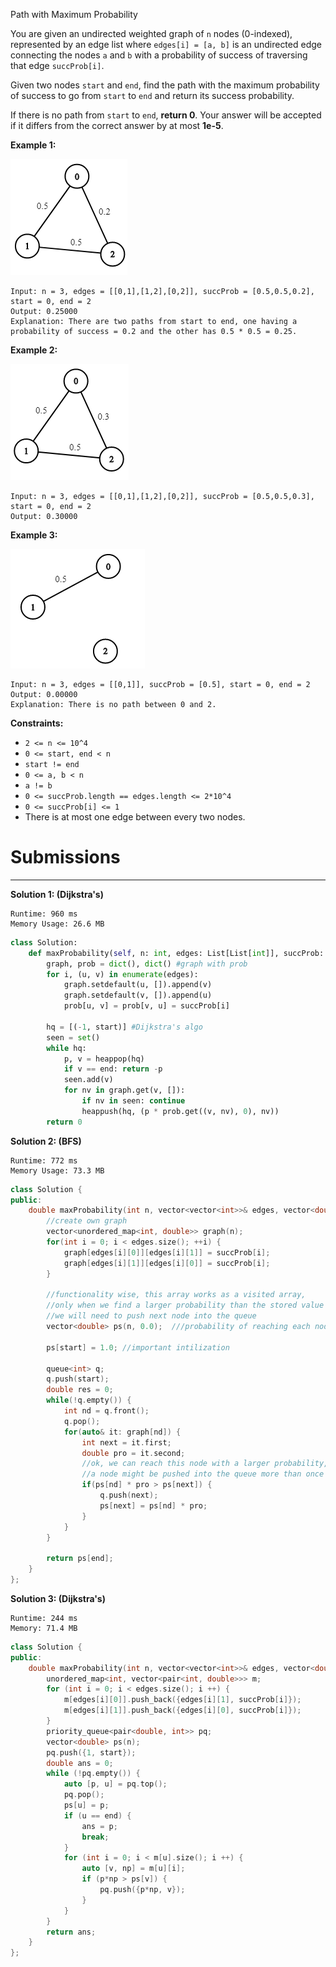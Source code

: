 Path with Maximum Probability

You are given an undirected weighted graph of `n` nodes (0-indexed), represented by an edge list where `edges[i] = [a, b]` is an undirected edge connecting the nodes `a` and `b` with a probability of success of traversing that edge `succProb[i]`.

Given two nodes `start` and `end`, find the path with the maximum probability of success to go from `start` to `end` and return its success probability.

If there is no path from `start` to `end`, **return 0**. Your answer will be accepted if it differs from the correct answer by at most **1e-5**.

 

**Example 1:**

![1514_1558_ex1.png](img/1514_1558_ex1.png)
```
Input: n = 3, edges = [[0,1],[1,2],[0,2]], succProb = [0.5,0.5,0.2], start = 0, end = 2
Output: 0.25000
Explanation: There are two paths from start to end, one having a probability of success = 0.2 and the other has 0.5 * 0.5 = 0.25.
```

**Example 2:**

![1514_1558_ex2.png](img/1514_1558_ex2.png)
```
Input: n = 3, edges = [[0,1],[1,2],[0,2]], succProb = [0.5,0.5,0.3], start = 0, end = 2
Output: 0.30000
```

**Example 3:**

![1514_1558_ex3.png](img/1514_1558_ex3.png)
```
Input: n = 3, edges = [[0,1]], succProb = [0.5], start = 0, end = 2
Output: 0.00000
Explanation: There is no path between 0 and 2.
```

**Constraints:**

* `2 <= n <= 10^4`
* `0 <= start, end < n`
* `start != end`
* `0 <= a, b < n`
* `a != b`
* `0 <= succProb.length == edges.length <= 2*10^4`
* `0 <= succProb[i] <= 1`
* There is at most one edge between every two nodes.

# Submissions
---
**Solution 1: (Dijkstra's)**
```
Runtime: 960 ms
Memory Usage: 26.6 MB
```
```python
class Solution:
    def maxProbability(self, n: int, edges: List[List[int]], succProb: List[float], start: int, end: int) -> float:
        graph, prob = dict(), dict() #graph with prob
        for i, (u, v) in enumerate(edges):
            graph.setdefault(u, []).append(v)
            graph.setdefault(v, []).append(u)
            prob[u, v] = prob[v, u] = succProb[i]
        
        hq = [(-1, start)] #Dijkstra's algo
        seen = set()
        while hq: 
            p, v = heappop(hq)
            if v == end: return -p
            seen.add(v)
            for nv in graph.get(v, []):
                if nv in seen: continue 
                heappush(hq, (p * prob.get((v, nv), 0), nv))
        return 0
```

**Solution 2: (BFS)**
```
Runtime: 772 ms
Memory Usage: 73.3 MB
```
```c++
class Solution {
public:
    double maxProbability(int n, vector<vector<int>>& edges, vector<double>& succProb, int start, int end) {
        //create own graph
        vector<unordered_map<int, double>> graph(n);
        for(int i = 0; i < edges.size(); ++i) {
            graph[edges[i][0]][edges[i][1]] = succProb[i];
            graph[edges[i][1]][edges[i][0]] = succProb[i];
        }
        
        //functionality wise, this array works as a visited array, 
        //only when we find a larger probability than the stored value
        //we will need to push next node into the queue
        vector<double> ps(n, 0.0);  ///probability of reaching each node
        
        ps[start] = 1.0; //important intilization
        
        queue<int> q;
        q.push(start);
        double res = 0;
        while(!q.empty()) {
            int nd = q.front();
            q.pop();
            for(auto& it: graph[nd]) {
                int next = it.first;
                double pro = it.second;
                //ok, we can reach this node with a larger probability, try starting from it
                //a node might be pushed into the queue more than once
                if(ps[nd] * pro > ps[next]) {
                    q.push(next);
                    ps[next] = ps[nd] * pro;
                }
            }
        }
        
        return ps[end];
    }
};
```

**Solution 3: (Dijkstra's)**
```
Runtime: 244 ms
Memory: 71.4 MB
```
```c++
class Solution {
public:
    double maxProbability(int n, vector<vector<int>>& edges, vector<double>& succProb, int start, int end) {
        unordered_map<int, vector<pair<int, double>>> m;
        for (int i = 0; i < edges.size(); i ++) {
            m[edges[i][0]].push_back({edges[i][1], succProb[i]});
            m[edges[i][1]].push_back({edges[i][0], succProb[i]});
        }
        priority_queue<pair<double, int>> pq;
        vector<double> ps(n);
        pq.push({1, start});
        double ans = 0;
        while (!pq.empty()) {
            auto [p, u] = pq.top();
            pq.pop();
            ps[u] = p;
            if (u == end) {
                ans = p;
                break;
            }
            for (int i = 0; i < m[u].size(); i ++) {
                auto [v, np] = m[u][i];
                if (p*np > ps[v]) {
                    pq.push({p*np, v});
                }
            }
        }
        return ans;
    }
};
```
